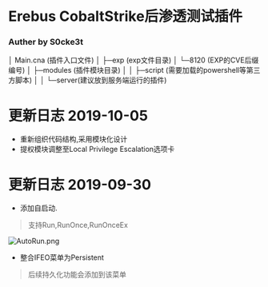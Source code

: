 # Erebus CobaltStrike后渗透测试插件
### Auther by S0cke3t
│  Main.cna (插件入口文件)
│
├─exp (exp文件目录)
│  └─8120 (EXP的CVE后缀编号)
│
├─modules (插件模块目录)
│ 
│
├─script (需要加载的powershell等第三方脚本)
│
│
└─server(建议放到服务端运行的插件)
# 更新日志 2019-10-05
* 重新组织代码结构,采用模块化设计
* 提权模块调整至Local Privilege Escalation选项卡
# 更新日志 2019-09-30
* 添加自启动.
>支持Run,RunOnce,RunOnceEx

![AutoRun.png](https://i.loli.net/2019/09/30/db3f67MK8etyu9k.png)
* 整合IFEO菜单为Persistent
>后续持久化功能会添加到该菜单